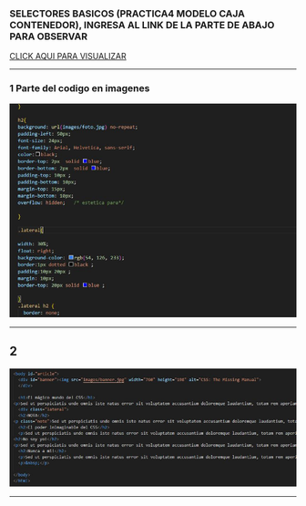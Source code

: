 ###  SELECTORES BASICOS  (PRACTICA4 MODELO CAJA CONTENEDOR),  INGRESA AL LINK DE LA PARTE DE ABAJO PARA OBSERVAR 
[ CLICK AQUI PARA VISUALIZAR ](https://breinnerbenitez.github.io/formatoTexto/)
___

### 1 Parte del codigo en imagenes 

 ![imagencarpeta](img/1.JPG)

___

## 2 

![imagencarpeta](img/2.JPG)
___
